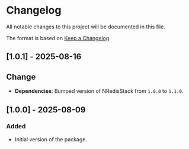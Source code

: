 # Changelog

All notable changes to this project will be documented in this file.

The format is based on [Keep a Changelog](https://keepachangelog.com/en/1.1.0/).

## [1.0.1] - 2025-08-16

## Change

- **Dependencies**: Bumped version of NRedisStack from `1.0.0` to `1.1.0`.

## [1.0.0] - 2025-08-09

### Added

- Initial version of the package.
